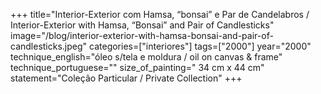+++
title="Interior-Exterior com Hamsa, “bonsai” e Par de Candelabros / Interior-Exterior with Hamsa, “Bonsai” and Pair of Candlesticks"
image="/blog/interior-exterior-with-hamsa-bonsai-and-pair-of-candlesticks.jpeg"
categories=["interiores"]
tags=["2000"]
year="2000"
technique_english="óleo s/tela e moldura / oil on canvas & frame"
technique_portuguese=""
size_of_painting=" 34 cm x 44 cm"
statement="Coleção Particular / Private Collection"
+++
